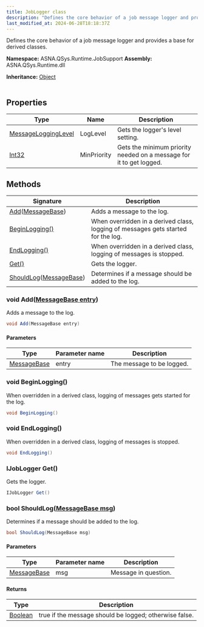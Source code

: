 ```yaml
---
title: JobLogger class
description: "Defines the core behavior of a job message logger and provides a base for derived classes. "
last_modified_at: 2024-06-28T18:18:37Z
---
```


Defines the core behavior of a job message logger and provides a base for derived classes.

**Namespace:** ASNA.QSys.Runtime.JobSupport
**Assembly:** ASNA.QSys.Runtime.dll

**Inheritance:** [Object](https://docs.microsoft.com/en-us/dotnet/api/system.object)
<br>
<br>

## Properties

| Type | Name | Description
| --- | --- | --- 
| [MessageLoggingLevel](/reference/runtime/qsys-runtime-job-support/message-logging-level.html) | LogLevel | Gets the logger's level setting.  |
| [Int32](https://learn.microsoft.com/en-us/dotnet/csharp/language-reference/builtin-types/integral-numeric-types) | MinPriority | Gets the minimum priority needed on a message for it to get logged. |

## Methods

| Signature | Description |
| --- | --- |
| [Add](#void-addmessagebase-entry)([MessageBase](/reference/runtime/qsys-runtime-job-support/message-base.html)) | Adds a message to the log.
| [BeginLogging()](#void-beginlogging) | When overridden in a derived class, logging of messages gets started for the log.
| [EndLogging()](#void-endlogging) | When overridden in a derived class, logging of messages is stopped.
| [Get()](#ijoblogger-get) | Gets the logger.
| [ShouldLog](#bool-shouldlogmessagebase-msg)([MessageBase](/reference/runtime/qsys-runtime-job-support/message-base.html)) | Determines if a message should be added to the log.

### void Add([MessageBase entry](/reference/runtime/qsys-runtime-job-support/message-base.html))

Adds a message to the log.

```cs
void Add(MessageBase entry)
```

#### Parameters

| Type | Parameter name | Description
| --- | --- | ---
| [MessageBase](/reference/runtime/qsys-runtime-job-support/message-base.html) | entry | The message to be logged.

### void BeginLogging()

When overridden in a derived class, logging of messages gets started for the log.

```cs
void BeginLogging()
```

### void EndLogging()

When overridden in a derived class, logging of messages is stopped.

```cs
void EndLogging()
```

### IJobLogger Get()

Gets the logger.

```cs
IJobLogger Get()
```

### bool ShouldLog([MessageBase msg](/reference/runtime/qsys-runtime-job-support/message-base.html))

Determines if a message should be added to the log.

```cs
bool ShouldLog(MessageBase msg)
```

#### Parameters

| Type | Parameter name | Description
| --- | --- | ---
| [MessageBase](/reference/runtime/qsys-runtime-job-support/message-base.html) | msg | Message in question.

#### Returns

| Type | Description
| --- | ---
| [Boolean](https://docs.microsoft.com/en-us/dotnet/api/system.boolean) | true if the message should be logged; otherwise false.
